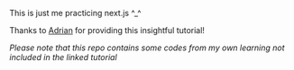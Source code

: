This is just me practicing next.js ^\_^

Thanks to [Adrian](https://www.youtube.com/watch?v=Zq5fmkH0T78&t=325s) for providing this insightful tutorial!

_Please note that this repo contains some codes from my own learning not included in the linked tutorial_
